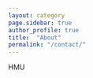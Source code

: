 ```yaml
---
layout: category
page.sidebar: true
author_profile: true
title:  "About"
permalink: "/contact/"
---
```


HMU
